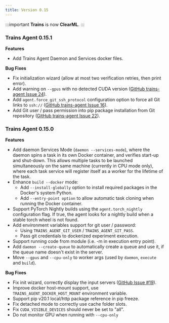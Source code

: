 ```yaml
---
title: Version 0.15
---
```


:::important 
**Trains** is now **ClearML**.
:::

### Trains Agent 0.15.1

**Features**

* Add Trains Agent Daemon and Services docker files.

**Bug Fixes**

* Fix initialization wizard (allow at most two verification retries, then print error).
* Add warning on `--gpus` with no detected CUDA version ([GitHub trains-agent Issue 24](https://github.com/allegroai/trains-agent/issues/24)).
* Add `agent.force_git_ssh_protocol` configuration option to force all Git links to `ssh://` ([GitHub trains-agent Issue 16](https://github.com/allegroai/trains-agent/issues/16)).
* Add Git user / pass permission into pip package installation from Git repository  ([GitHub trains-agent Issue 22](https://github.com/allegroai/trains-agent/issues/22)).

### Trains Agent 0.15.0

**Features**

* Add daemon Services Mode (`daemon --services-mode`), where the daemon spins a task in its own Docker container, and verifies start-up and shut-down. This allows multiple tasks to be launched simultaneously on the same machine (currently in CPU mode only), where each task service will register itself as a worker for the lifetime of the task.
* Enhance `build --docker` mode:
    * Add `--install-globally` option to install required packages in the Docker's system Python.
    * Add `--entry-point option` to allow automatic task cloning when running the Docker container.
* Support PyTorch Nightly builds using the `agent.torch_nightly` configuration flag. If true, the agent looks for a nightly build when a stable torch wheel is not found.
* Add environment variables support for git user / password:
    * Using `TRAINS_AGENT_GIT_USER` / `TRAINS_AGENT_GIT_PASS`.
    * Pass git credentials to dockerized experiment execution.
* Support running code from module (i.e. -m in execution entry point).
* Add `daemon --create-queue` to automatically create a queue and use it, if the queue name doesn't exist in the server.
* Move `--gpus` and `--cpu-only` to worker args (used by `daemon`, `execute` and `build`).

**Bug Fixes**

* Fix init wizard, correctly display the input servers ([GitHub Issue #19](https://github.com/allegroai/trains-agent/issues/19)).
* Improve docker host-mount support, use `TRAINS_AGENT_DOCKER_HOST_MOUNT` environment variable.
* Support pip v20.1 local/http package reference in pip freeze.
* Fix detached mode to correctly use cache folder slots.
* Fix `CUDA_VISIBLE_DEVICES` should never be set to "all".
* Do not monitor GPU when running with `--cpu-only`